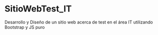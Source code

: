# SitioWebTest_IT
Desarrollo y Diseño de un sitio web acerca de test en el área IT utilizando Bootstrap y JS puro
